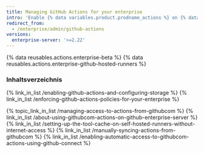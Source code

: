 ```yaml
---
title: Managing GitHub Actions for your enterprise
intro: 'Enable {% data variables.product.prodname_actions %} on {% data variables.product.prodname_ghe_server %}, and manage {% data variables.product.prodname_actions %} policies and settings.'
redirect_from:
  - /enterprise/admin/github-actions
versions:
  enterprise-server: '>=2.22'
---
```


{% data reusables.actions.enterprise-beta %}
{% data reusables.actions.enterprise-github-hosted-runners %}

### Inhaltsverzeichnis

{% link_in_list /enabling-github-actions-and-configuring-storage %}
{% link_in_list /enforcing-github-actions-policies-for-your-enterprise %}

{% topic_link_in_list /managing-access-to-actions-from-githubcom %}
  {% link_in_list /about-using-githubcom-actions-on-github-enterprise-server %}
  {% link_in_list /setting-up-the-tool-cache-on-self-hosted-runners-without-internet-access %}
  {% link_in_list /manually-syncing-actions-from-githubcom %}
  {% link_in_list /enabling-automatic-access-to-githubcom-actions-using-github-connect %}
